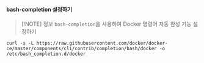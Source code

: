 #### bash-completion 설정하기

> [!NOTE] 정보
> `bash-completion`을 사용하여 Docker 명령어 자동 완성 기능 설정하기

```shell
curl -s -L https://raw.githubusercontent.com/docker/docker-ce/master/components/cli/contrib/completion/bash/docker -o /etc/bash_completion.d/docker
```
